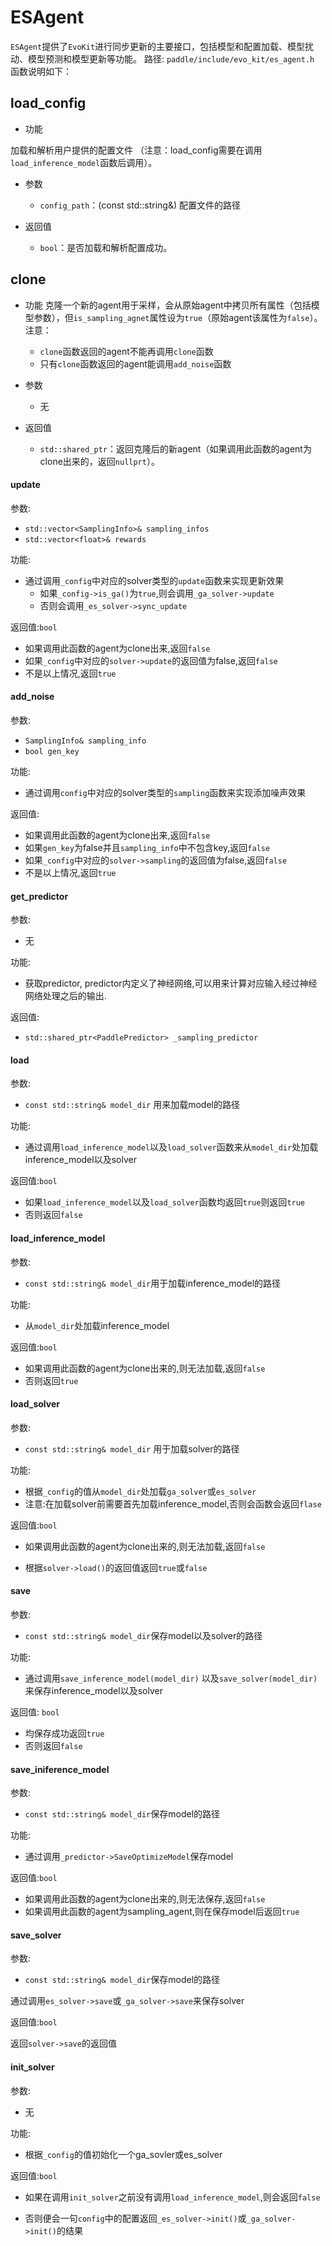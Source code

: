 # ESAgent

`ESAgent`提供了`EvoKit`进行同步更新的主要接口，包括模型和配置加载、模型扰动、模型预测和模型更新等功能。
路径: `paddle/include/evo_kit/es_agent.h`
函数说明如下：

## load_config
- 功能

加载和解析用户提供的配置文件 （注意：load_config需要在调用`load_inference_model`函数后调用）。

- 参数
  -  `config_path`：(const std::string&) 配置文件的路径

- 返回值
  - `bool`：是否加载和解析配置成功。


## clone

- 功能
克隆一个新的agent用于采样，会从原始agent中拷贝所有属性（包括模型参数），但`is_sampling_agnet`属性设为`true`（原始agent该属性为`false`）。
注意：
  - `clone`函数返回的agent不能再调用`clone`函数
  - 只有`clone`函数返回的agent能调用`add_noise`函数


- 参数
  - 无

- 返回值
  - `std::shared_ptr`：返回克隆后的新agent（如果调用此函数的agent为clone出来的，返回`nullprt`）。

#### update

参数:

* `std::vector<SamplingInfo>& sampling_infos`
* `std::vector<float>& rewards`

功能:

* 通过调用`_config`中对应的solver类型的`update`函数来实现更新效果
  * 如果`_config->is_ga()`为`true`,则会调用`_ga_solver->update`
  * 否则会调用`_es_solver->sync_update`

返回值:`bool`

* 如果调用此函数的agent为clone出来,返回`false`
* 如果`_config`中对应的`solver->update`的返回值为false,返回`false`
* 不是以上情况,返回`true`

#### add_noise

参数:

* `SamplingInfo& sampling_info`
* `bool gen_key`

功能:     

* 通过调用`config`中对应的solver类型的`sampling`函数来实现添加噪声效果

返回值:

* 如果调用此函数的agent为clone出来,返回`false`
* 如果`gen_key`为false并且`sampling_info`中不包含key,返回`false`
* 如果`_config`中对应的`solver->sampling`的返回值为false,返回`false`
* 不是以上情况,返回`true`

#### get_predictor​​

参数:

* 无

功能:

* 获取predictor, predictor内定义了神经网络,可以用来计算对应输入经过神经网络处理之后的输出.

返回值:

* `std::shared_ptr<PaddlePredictor> _sampling_predictor`

#### load

参数:

* `const std::string& model_dir` 用来加载model的路径

功能:

* 通过调用`load_inference_model`以及`load_solver`函数来从`model_dir`处加载inference_model以及solver

返回值:`bool`

* 如果`load_inference_model`以及`load_solver`函数均返回`true`则返回`true`
* 否则返回`false`

#### load_inference_model



参数:

* `const std::string& model_dir`用于加载inference_model的路径

功能:

* 从`model_dir`处加载inference_model

返回值:`bool`

* 如果调用此函数的agent为clone出来的,则无法加载,返回`false`
* 否则返回`true`

#### load_solver

参数:

* `const std::string& model_dir` 用于加载solver的路径

功能:

* 根据`_config`的值从`model_dir`处加载`ga_solver`或`es_solver`
* 注意:在加载solver前需要首先加载inference_model,否则会函数会返回`flase`

返回值:`bool`

* 如果调用此函数的agent为clone出来的,则无法加载,返回`false`

* 根据`solver->load()`的返回值返回`true`或`false`

#### save

参数:

* `const std::string& model_dir`保存model以及solver的路径

功能:

* 通过调用`save_inference_model(model_dir)` 以及`save_solver(model_dir)`来保存inference_model以及solver

返回值: `bool`

* 均保存成功返回`true`
* 否则返回`false`

#### save_iniference_model

参数:

* `const std::string& model_dir`保存model的路径

功能:

* 通过调用`_predictor->SaveOptimizeModel`保存model

返回值:`bool`

* 如果调用此函数的agent为clone出来的,则无法保存,返回`false`
* 如果调用此函数的agent为sampling_agent,则在保存model后返回`true`

#### save_solver

参数:

* `const std::string& model_dir`保存model的路径

通过调用`es_solver->save`或`_ga_solver->save`来保存solver

返回值:`bool`

返回`solver->save`的返回值

#### init_solver

参数:

* 无

功能:

* 根据`_config`的值初始化一个ga_sovler或es_solver

返回值:`bool`

* 如果在调用`init_solver`之前没有调用`load_inference_model`,则会返回`false`

* 否则便会一句`config`中的配置返回`_es_solver->init()`或`_ga_solver->init()`的结果
